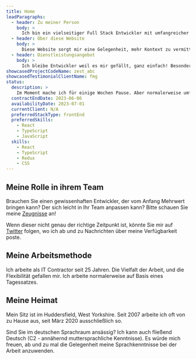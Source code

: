 ```yaml
---
title: Home
leadParagraphs:
  - header: Zu meiner Person
    body: >
      Ich bin ein vielseitiger Full Stack Entwickler mit umfangreicher beruflichen Erfahrung, der zurzeit sich mit React und TypeScript beschäftigt.
  - header: Über diese Website
    body: >
      Diese Website sorgt mir eine Gelegenheit, mehr Kontext zu vermitteln, als im traditionellen Lebenslauf möglich ist. Vielleicht der Anfang eines produktiven Austausches?
  - header: Dienstleistungsangebot
    body: >
      Ich bleibe Entwickler weil es mir gefällt, ganz einfach! Besonders am Frontend, aber auch Analyse, Konzeption, das Wählen von passenden Techniken, Besprechungsleitung, Präsentation, Demos vorführen, Mentoring ...
showcasedProjectCodeName: zest_abc
showcasedTestimonialClientName: fmg
status:
  description: >
    Im Moment mache ich für einige Wochen Pause. Aber normalerweise umfasst meine Arbeit hauptsächlich React und TypeScript. Ich bleibe zur Zeit im Frontend Bereich, weil es mir gut gefällt.
  contractEndDate: 2023-06-06
  availabilityDate: 2023-07-01
  currentClient: N/A
  preferredStackType: frontEnd
  preferredSkills:
    - React
    - TypeScript
    - JavaScript
  skills:
    - React
    - TypeScript
    - Redux
    - CSS
---
```


## Meine Rolle in ihrem Team

Brauchen Sie einen gewissenhaften Entwickler, der vom Anfang Mehrwert bringen kann? Der sich leicht in Ihr Team anpassen kann? Bitte schauen Sie meine <a href="./testimonials">Zeugnisse</a> an!

Wenn dieser nicht genau der richtige Zeitpunkt ist, könnte Sie mir auf <a href="https://twitter.com/mcharper" target="blank">Twitter</a> folgen, wo ich ab und zu Nachrichten über meine Verfügbarkeit poste.

## Meine Arbeitsmethode

Ich arbeite als IT Contractor seit 25 Jahren. Die Vielfalt der Arbeit, und die Flexibilität gefallen mir. Ich arbeite normalerweise auf Basis eines Tagessatzes.

## Meine Heimat

Mein Sitz ist im Huddersfield, West Yorkshire. Seit 2007 arbeite ich oft von zu Hause aus, seit März 2020 ausschließlich so.

Sind Sie im deutschen Sprachraum ansässig? Ich kann auch fließend Deutsch (C2 - annähernd muttersprachliche Kenntnisse). Es würde mich freuen, ab und zu mal die Gelegenheit meine Sprachkenntnisse bei der Arbeit anzuwenden.
